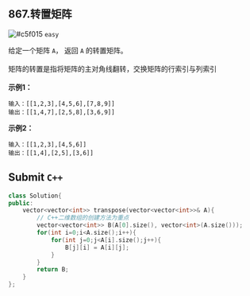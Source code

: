 ## 867.转置矩阵

![#c5f015](https://placehold.it/15/c5f015/000000?text=+) `easy`

给定一个矩阵 `A`， 返回 `A` 的转置矩阵。<br><br>
矩阵的转置是指将矩阵的主对角线翻转，交换矩阵的行索引与列索引<br><br>
**示例1：**<br>
```
输入：[[1,2,3],[4,5,6],[7,8,9]]
输出：[[1,4,7],[2,5,8],[3,6,9]]
```
**示例2：**<br>
```
输入：[[1,2,3],[4,5,6]]
输出：[[1,4],[2,5],[3,6]]
```

## Submit `C++`
```cpp
class Solution{
public:
    vector<vector<int>> transpose(vector<vector<int>>& A){
        // C++二维数组的创建方法为重点
        vector<vector<int>> B(A[0].size(), vector<int>(A.size()));
        for(int i=0;i<A.size();i++){
            for(int j=0;j<A[i].size();j++){
                B[j][i] = A[i][j];
            }
        }
        return B;
    }
};
```
